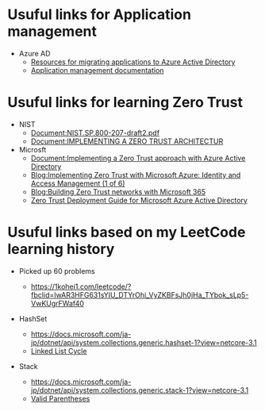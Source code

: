 # Usuful links for Application management
- Azure AD
	* [Resources for migrating applications to Azure Active Directory](https://docs.microsoft.com/en-us/azure/active-directory/manage-apps/migration-resources)
	* [Application management documentation](https://docs.microsoft.com/en-us/azure/active-directory/manage-apps/
)

# Usuful links for learning Zero Trust
- NIST
	* [Document:NIST.SP.800-207-draft2.pdf](https://nvlpubs.nist.gov/nistpubs/SpecialPublications/NIST.SP.800-207-draft2.pdf)
	* [Document:IMPLEMENTING A ZERO TRUST ARCHITECTUR](https://www.nccoe.nist.gov/sites/default/files/library/project-descriptions/zt-arch-project-description-draft.pdf)
- Microsft
	* [Document:Implementing a Zero Trust approach with Azure Active Directory](https://download.microsoft.com/download/8/2/7/8271584F-A6D6-419A-B262-C37E5FFAB593/Implementing-a-Zero-Trust-approach-with-Azure-Active-Directory.pdf)
	* [Blog:Implementing Zero Trust with Microsoft Azure: Identity and Access Management (1 of 6)](https://devblogs.microsoft.com/azuregov/implementing-zero-trust-with-microsoft-azure-identity-and-access-management-1-of-6/)
	* [Blog:Building Zero Trust networks with Microsoft 365](https://www.microsoft.com/security/blog/2018/06/14/building-zero-trust-networks-with-microsoft-365/)
	* [Zero Trust Deployment Guide for Microsoft Azure Active Directory](https://www.microsoft.com/security/blog/2020/04/30/zero-trust-deployment-guide-azure-active-directory/)

# Usuful links based on my LeetCode learning history
- Picked up 60 problems 
	* https://1kohei1.com/leetcode/?fbclid=IwAR3HFG631sYIU_DTYrOhi_VyZKBFsJh0jHa_TYbok_sLp5-VwKUgrFWaf40

- HashSet
  * https://docs.microsoft.com/ja-jp/dotnet/api/system.collections.generic.hashset-1?view=netcore-3.1
  * [Linked List Cycle](https://leetcode.com/problems/linked-list-cycle/)

- Stack
  * https://docs.microsoft.com/ja-jp/dotnet/api/system.collections.generic.stack-1?view=netcore-3.1
  * [Valid Parentheses](https://leetcode.com/problems/valid-parentheses/)
